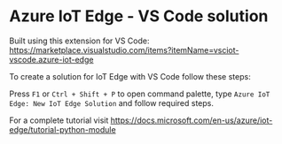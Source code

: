 # Azure IoT Edge - VS Code solution
Built using this extension for VS Code: https://marketplace.visualstudio.com/items?itemName=vsciot-vscode.azure-iot-edge

To create a solution for IoT Edge with VS Code follow these steps:

Press `F1` or `Ctrl + Shift + P` to open command palette, type `Azure IoT Edge: New IoT Edge Solution` and follow required steps.

For a complete tutorial visit https://docs.microsoft.com/en-us/azure/iot-edge/tutorial-python-module
